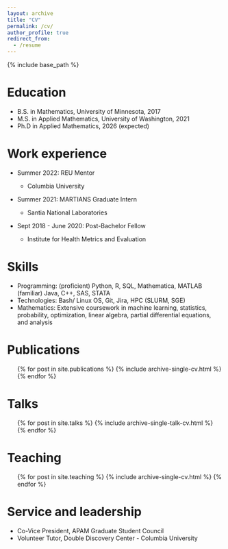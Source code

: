 ```yaml
---
layout: archive
title: "CV"
permalink: /cv/
author_profile: true
redirect_from:
  - /resume
---
```


{% include base_path %}

Education
======
* B.S. in Mathematics, University of Minnesota, 2017
* M.S. in Applied Mathematics, University of Washington, 2021
* Ph.D in Applied Mathematics, 2026 (expected)

Work experience
======
* Summer 2022: REU Mentor
  * Columbia University

* Summer 2021: MARTIANS Graduate Intern
  * Santia National Laboratories

* Sept 2018 - June 2020: Post-Bachelor Fellow
  * Institute for Health Metrics and Evaluation
  
Skills
======
* Programming: (proficient) Python, R, SQL, Mathematica, MATLAB (familiar) Java, C++, SAS, STATA
* Technologies: Bash/ Linux OS, Git, Jira, HPC (SLURM, SGE)
* Mathematics: Extensive coursework in machine learning, statistics, probability, optimization, linear algebra, partial differential equations, and analysis


Publications
======
  <ul>{% for post in site.publications %}
    {% include archive-single-cv.html %}
  {% endfor %}</ul>
  
Talks
======
  <ul>{% for post in site.talks %}
    {% include archive-single-talk-cv.html %}
  {% endfor %}</ul>
  
Teaching
======
  <ul>{% for post in site.teaching %}
    {% include archive-single-cv.html %}
  {% endfor %}</ul>
  
Service and leadership
======
* Co-Vice President, APAM Graduate Student Council
* Volunteer Tutor, Double Discovery Center - Columbia University
